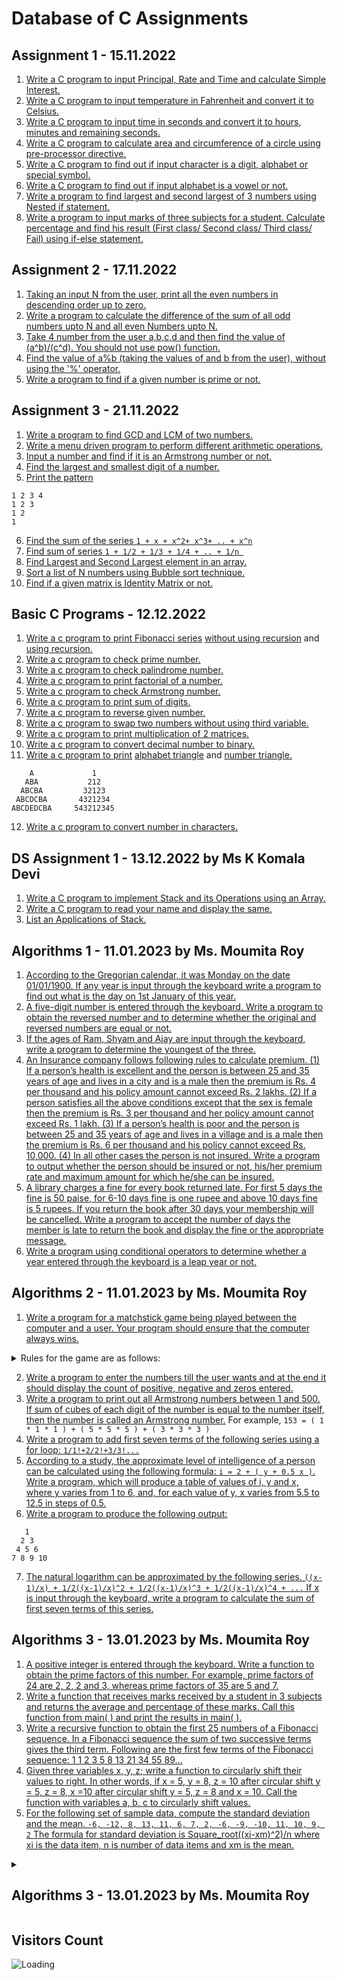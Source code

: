 Database of C Assignments
============================


Assignment 1 - 15.11.2022
---------------------------

1. [Write a C program to input Principal, Rate and Time and calculate Simple Interest.](https://github.com/noobshubham/C-Assignments/blob/master/Assignment%201%20-%2015.11.2022/simple_intrest.c)
2. [Write a C program to input temperature in Fahrenheit and convert it to Celsius.](https://github.com/noobshubham/C-Assignments/blob/master/Assignment%201%20-%2015.11.2022/convert_temps.c)
3. [Write a C program to input time in seconds and convert it to hours, minutes and remaining seconds.](https://github.com/noobshubham/C-Assignments/blob/master/Assignment%201%20-%2015.11.2022/convert_time.c)
4. [Write a C program to calculate area and circumference of a circle using pre-processor directive.](https://github.com/noobshubham/C-Assignments/blob/master/Assignment%201%20-%2015.11.2022/circle_area_circumferance.c)
5. [Write a C program to find out if input character is a digit, alphabet or special symbol.](https://github.com/noobshubham/C-Assignments/blob/master/Assignment%201%20-%2015.11.2022/recognize_char.c)
6. [Write a C program to find out if input alphabet is a vowel or not.](https://github.com/noobshubham/C-Assignments/blob/master/Assignment%201%20-%2015.11.2022/vowels_check.c)
7. [Write a program to find largest and second largest of 3 numbers using Nested if statement.](https://github.com/noobshubham/C-Assignments/blob/master/Assignment%201%20-%2015.11.2022/find_largest.c)
8. [Write a program to input marks of three subjects for a student. Calculate percentage and find his result (First class/ Second class/ Third class/ Fail) using if-else statement.](https://github.com/noobshubham/C-Assignments/blob/master/Assignment%201%20-%2015.11.2022/cal_percentage.c)


Assignment 2 - 17.11.2022
---------------------------

1. [Taking an input N from the user, print all the even numbers in descending order up to zero.](https://github.com/noobshubham/C-Assignments/blob/master/Assignment%202%20-%2017.11.2022/desc_even_number.c)
2. [Write a program to calculate the difference of the sum of all odd numbers upto N and all even Numbers upto N.](https://github.com/noobshubham/C-Assignments/blob/master/Assignment%202%20-%2017.11.2022/sum_of_odd_even.c)
3. [Take 4 number from the user a,b,c,d and then find the value of (a^b)/(c^d). You should not use pow() function.](https://github.com/noobshubham/C-Assignments/blob/master/Assignment%202%20-%2017.11.2022/alt_of_pow.c)
4. [Find the value of a%b (taking the values of and b from the user), without using the '%' operator.](https://github.com/noobshubham/C-Assignments/blob/master/Assignment%202%20-%2017.11.2022/find_value_of_a_mod_b.c)
5. [Write a program to find if a given number is prime or not.](https://github.com/noobshubham/C-Assignments/blob/master/Assignment%202%20-%2017.11.2022/find_prime_number.c)


Assignment 3 - 21.11.2022
---------------------------

1. [Write a program to find GCD and LCM of two numbers.](https://github.com/noobshubham/C-Assignments/blob/master/Assignment%203%20-%2021.11.2022/gcd_n_lcm.c)
2. [Write a menu driven program to perform different arithmetic operations.](https://github.com/noobshubham/C-Assignments/blob/master/Assignment%203%20-%2021.11.2022/arithmetic_operation.c)
3. [Input a number and find if it is an Armstrong number or not.](https://github.com/noobshubham/C-Assignments/blob/master/Assignment%203%20-%2021.11.2022/armstrong_number.c)
4. [Find the largest and smallest digit of a number.](https://github.com/noobshubham/C-Assignments/blob/master/Assignment%203%20-%2021.11.2022/largestAndSmallest.c)
5. [Print the pattern](https://github.com/noobshubham/C-Assignments/blob/master/Assignment%203%20-%2021.11.2022/pattern.c)
```
1 2 3 4
1 2 3
1 2
1
```
6. [Find the sum of the series ```1 + x + x^2+ x^3+ .. + x^n```](https://github.com/noobshubham/C-Assignments/blob/master/Assignment%203%20-%2021.11.2022/sum_of_series_x_pow_n.c)
7. [Find sum of series ```1 + 1/2 + 1/3 + 1/4 + .. + 1/n ```](https://github.com/noobshubham/C-Assignments/blob/master/Assignment%203%20-%2021.11.2022/sum_of_series_one_by_n.c)
8. [Find Largest and Second Largest element in an array.](https://github.com/noobshubham/C-Assignments/blob/master/Assignment%203%20-%2021.11.2022/largest_n_second_largest_in_array.c)
9. [Sort a list of N numbers using Bubble sort technique.](https://github.com/noobshubham/C-Assignments/blob/master/Assignment%203%20-%2021.11.2022/bubble_sort.c)
10. [Find if a given matrix is Identity Matrix or not.](https://github.com/noobshubham/C-Assignments/blob/master/Assignment%203%20-%2021.11.2022/IsIdentityMatrix.c)

Basic C Programs - 12.12.2022
---------------------------

1. [Write a c program to print Fibonacci series](https://github.com/noobshubham/C-Assignments/blob/master/Basic%20C%20Programs%20-%2012.12.2022/fibonacci_series.c) [without using recursion](https://github.com/noobshubham/C-Assignments/blob/d953766449e4e6894894bd3d3b306bd9db9a3332/Basic%20C%20Programs%20-%2012.12.2022/fibonacci_series.c#L13-L27) and [using recursion.](https://github.com/noobshubham/C-Assignments/blob/d953766449e4e6894894bd3d3b306bd9db9a3332/Basic%20C%20Programs%20-%2012.12.2022/fibonacci_series.c#L6-L11)
2. [Write a c program to check prime number.](https://github.com/noobshubham/C-Assignments/blob/master/Basic%20C%20Programs%20-%2012.12.2022/prime_number.c)
3. [Write a c program to check palindrome number.](https://github.com/noobshubham/C-Assignments/blob/master/Basic%20C%20Programs%20-%2012.12.2022/palindrome_number.c)
4. [Write a c program to print factorial of a number.](https://github.com/noobshubham/C-Assignments/blob/master/Basic%20C%20Programs%20-%2012.12.2022/factorial_number.c)
5. [Write a c program to check Armstrong number.](https://github.com/noobshubham/C-Assignments/blob/master/Basic%20C%20Programs%20-%2012.12.2022/armstrong_number.c)
6. [Write a c program to print sum of digits.](https://github.com/noobshubham/C-Assignments/blob/master/Basic%20C%20Programs%20-%2012.12.2022/sum_of_digits.c)
7. [Write a c program to reverse given number.](https://github.com/noobshubham/C-Assignments/blob/master/Basic%20C%20Programs%20-%2012.12.2022/reverse_number.c)
8. [Write a c program to swap two numbers without using third variable.](https://github.com/noobshubham/C-Assignments/blob/master/Basic%20C%20Programs%20-%2012.12.2022/swap_numbers.c)
9. [Write a c program to print multiplication of 2 matrices.](https://github.com/noobshubham/C-Assignments/blob/master/Basic%20C%20Programs%20-%2012.12.2022/matrix_addition.c)
10. [Write a c program to convert decimal number to binary.](https://github.com/noobshubham/C-Assignments/blob/master/Basic%20C%20Programs%20-%2012.12.2022/decimal_to_binary.c)
11. [Write a c program to print](https://github.com/noobshubham/C-Assignments/blob/master/Basic%20C%20Programs%20-%2012.12.2022/print_triangle.c) [alphabet triangle](https://github.com/noobshubham/C-Assignments/blob/af709477a31df0fbe549e61342df317aeafbd9fd/Basic%20C%20Programs%20-%2012.12.2022/print_triangle.c#L11-L23) and [number triangle.](https://github.com/noobshubham/C-Assignments/blob/af709477a31df0fbe549e61342df317aeafbd9fd/Basic%20C%20Programs%20-%2012.12.2022/print_triangle.c#L25-L37)
```
    A             1
   ABA           212
  ABCBA         32123
 ABCDCBA       4321234
ABCDEDCBA     543212345
```
12. [Write a c program to convert number in characters.](https://github.com/noobshubham/C-Assignments/blob/master/Basic%20C%20Programs%20-%2012.12.2022/convert_number_in_chars.c)


DS Assignment 1 - 13.12.2022 by Ms K Komala Devi
--------------------------------------------------

1. [Write a C program to implement Stack and its Operations using an Array.](https://github.com/noobshubham/C-Assignments/blob/master/DS%20Assignment%201%20-%2013.12.2022%20by%20Ms%20K%20Komala%20Devi/stack_n_its_operation.c)
2. [Write a C program to read your  name and display the same.](https://github.com/noobshubham/C-Assignments/blob/master/DS%20Assignment%201%20-%2013.12.2022%20by%20Ms%20K%20Komala%20Devi/display_name.c)
3. [List an Applications of Stack.](https://github.com/noobshubham/C-Assignments/blob/master/DS%20Assignment%201%20-%2013.12.2022%20by%20Ms%20K%20Komala%20Devi/ApplicationOfStack.md)


Algorithms 1 - 11.01.2023 by Ms. Moumita Roy
----------------------------------------------

1. [According to the Gregorian calendar, it was Monday on the
date 01/01/1900. If any year is input through the keyboard write a program to
find out what is the day on 1st January of this year.](https://github.com/noobshubham/C-Assignments/blob/master/Algorithms%201%20-%2011.01.2023/1st%20January%20Day.c)
2. [A five-digit number is entered through the keyboard.
Write a program to obtain the reversed number and to determine whether the
original and reversed numbers are equal or not.](https://github.com/noobshubham/C-Assignments/blob/master/Algorithms%201%20-%2011.01.2023/palindrome.c)
3. [If the ages of Ram, Shyam and Ajay are input through the keyboard, write a program
to determine the youngest of the three.](https://github.com/noobshubham/C-Assignments/blob/master/Algorithms%201%20-%2011.01.2023/determine_youngest.c)
4. [An Insurance company follows following rules to calculate premium. (1) If a
person’s health is excellent and the person is between 25 and 35 years of age
and lives in a city and is a male then the premium is Rs. 4 per thousand and
his policy amount cannot exceed Rs. 2 lakhs. (2) If a person satisfies all the
above conditions except that the sex is female then the premium is Rs. 3 per
thousand and her policy amount cannot exceed Rs. 1 lakh. (3) If a person’s health
is poor and the person is between 25 and 35 years of age and lives in a village
and is a male then the premium is Rs. 6 per thousand and his policy
cannot exceed Rs. 10,000. (4) In all other cases the person is not insured.
Write a program to output whether the person should be insured or not, his/her
premium rate and maximum amount for which he/she can be insured.](https://github.com/noobshubham/C-Assignments/blob/master/Algorithms%201%20-%2011.01.2023/insurance.c)
5. [A library charges a fine for every book returned late. For first 5 days the fine
is 50 paise, for 6-10 days fine is one rupee and above 10 days fine is 5
rupees. If you return the book after 30 days your membership will be cancelled.
Write a program to accept the number of days the member is late to return the
book and display the fine or the appropriate message.](https://github.com/noobshubham/C-Assignments/blob/master/Algorithms%201%20-%2011.01.2023/libraryFine.c)
6. [Write a program using conditional operators to determine
whether a year entered through the keyboard is a leap year or not.](https://github.com/noobshubham/C-Assignments/blob/master/Algorithms%201%20-%2011.01.2023/conditional_Leap.c)

Algorithms 2 - 11.01.2023 by Ms. Moumita Roy
---------------------------------------------

1. [Write a program for a matchstick game being played between the computer and a user. 
Your program should ensure that the computer always wins.](https://github.com/noobshubham/C-Assignments/blob/master/Algorithms%202%20-%2011.01.2023/matchstick_game.c) 
<details>
    <summary>Rules for the game are as follows:</summary>

- There are 21 matchsticks. 
- The computer asks the player to pick 1, 2, 3, or 4 matchsticks. 
- After the person picks, the computer does its picking. 
- Whoever is forced to pick up the last matchstick loses the game.
</details>

2. [Write a program to enter the numbers till the user wants and at the end it should display the count of positive, negative and zeros entered.](https://github.com/noobshubham/C-Assignments/blob/master/Algorithms%202%20-%2011.01.2023/SecondProgram.c)
3. [Write a program to print out all Armstrong numbers between 1 and 500. If sum of cubes of each digit of the number is equal to the number itself, then the number is called an Armstrong number.](https://github.com/noobshubham/C-Assignments/blob/master/Algorithms%202%20-%2011.01.2023/AmstrongProblem.c) For example, ```153 = ( 1 * 1 * 1 ) + ( 5 * 5 * 5 ) + ( 3 * 3 * 3 )```
4. [Write a program to add first seven terms of the following series using a for loop: ```1/1!+2/2!+3/3!...```](https://github.com/noobshubham/C-Assignments/blob/master/Algorithms%202%20-%2011.01.2023/sum_of_series.c)
5. [According to a study, the approximate level of intelligence of a person can be calculated using the following formula: ```i = 2 + ( y + 0.5 x )```. Write a program, which will produce a table of values of i, y and x, where y varies from 1 to 6, and, for each value of y, x varies from 5.5 to 12.5 in steps of 0.5.](https://github.com/noobshubham/C-Assignments/blob/master/Algorithms%202%20-%2011.01.2023/intelligence.c)
6. [Write a program to produce the following output:](https://github.com/noobshubham/C-Assignments/blob/master/Algorithms%202%20-%2011.01.2023/print_pattern.c)
```
   1
  2 3
 4 5 6
7 8 9 10
```
7. [The natural logarithm can be approximated by the following series. 
```((x-1)/x) + 1/2((x-1)/x)^2 + 1/2((x-1)/x)^3 + 1/2((x-1)/x)^4 + ...```
If x is input through the keyboard, write a program to calculate the sum of first seven terms of this series.](https://github.com/noobshubham/C-Assignments/blob/master/Algorithms%202%20-%2011.01.2023/natural_logarithm.c)


Algorithms 3 - 13.01.2023 by Ms. Moumita Roy
---------------------------------------------

1. [A positive integer is entered through the keyboard. Write
a function to obtain the prime factors of this number. For example, prime
factors of 24 are 2, 2, 2 and 3, whereas prime factors of 35 are 5 and 7.](https://github.com/noobshubham/C-Assignments/blob/master/Algorithms%203%20-%2013.01.2023/PrimeFactors.c)
2. [Write a function that receives marks received by a
student in 3 subjects and returns the average and percentage of these marks.
Call this function from main( ) and print the results in main( ).](https://github.com/noobshubham/C-Assignments/blob/master/Algorithms%203%20-%2013.01.2023/Average_percentage.c)
3. [Write a recursive function to obtain the first 25 numbers
of a Fibonacci sequence. In a Fibonacci sequence the sum of two successive
terms gives the third term. Following are the first few terms of the Fibonacci
sequence: 1 1 2 3 5 8 13 21 34 55 89...](https://github.com/noobshubham/C-Assignments/blob/master/Algorithms%203%20-%2013.01.2023/FibonacciRecursion.c)
4. [Given three variables x, y, z; write a function to
circularly shift their values to right. In other words, if x = 5, y = 8, z = 10
after circular shift y = 5, z = 8, x =10 after circular shift y = 5, z = 8 and
x = 10. Call the function with variables a, b, c to circularly shift values.](https://github.com/noobshubham/C-Assignments/blob/master/Algorithms%203%20-%2013.01.2023/CircularShift.c)
5. [For the following set of sample data, compute the standard
deviation and the mean.
```-6, -12, 8, 13, 11, 6, 7, 2, -6, -9, -10, 11, 10, 9, 2```
The formula for standard deviation is Square_root((xi-xm)^2)/n where xi is the data
item, n is number of data items and xm is the mean.](https://github.com/noobshubham/C-Assignments/blob/master/Algorithms%203%20-%2013.01.2023/StandardDeviationMean.c)

<details>
    <summary><h2>Algorithms 3 - 13.01.2023 by Ms. Moumita Roy</h2></summary>

1. [A positive integer is entered through the keyboard. Write
a function to obtain the prime factors of this number. For example, prime
factors of 24 are 2, 2, 2 and 3, whereas prime factors of 35 are 5 and 7.](https://github.com/noobshubham/C-Assignments/blob/master/Algorithms%203%20-%2013.01.2023/PrimeFactors.c)
2. [Write a function that receives marks received by a
student in 3 subjects and returns the average and percentage of these marks.
Call this function from main( ) and print the results in main( ).](https://github.com/noobshubham/C-Assignments/blob/master/Algorithms%203%20-%2013.01.2023/Average_percentage.c)
3. [Write a recursive function to obtain the first 25 numbers
of a Fibonacci sequence. In a Fibonacci sequence the sum of two successive
terms gives the third term. Following are the first few terms of the Fibonacci
sequence: 1 1 2 3 5 8 13 21 34 55 89...](https://github.com/noobshubham/C-Assignments/blob/master/Algorithms%203%20-%2013.01.2023/FibonacciRecursion.c)
4. [Given three variables x, y, z; write a function to
circularly shift their values to right. In other words, if x = 5, y = 8, z = 10
after circular shift y = 5, z = 8, x =10 after circular shift y = 5, z = 8 and
x = 10. Call the function with variables a, b, c to circularly shift values.](https://github.com/noobshubham/C-Assignments/blob/master/Algorithms%203%20-%2013.01.2023/CircularShift.c)
5. [For the following set of sample data, compute the standard
deviation and the mean.
```-6, -12, 8, 13, 11, 6, 7, 2, -6, -9, -10, 11, 10, 9, 2```
The formula for standard deviation is Square_root((xi-xm)^2)/n where xi is the data
item, n is number of data items and xm is the mean.](https://github.com/noobshubham/C-Assignments/blob/master/Algorithms%203%20-%2013.01.2023/StandardDeviationMean.c)
</details>


Visitors Count
------------------

<img align="left" src = "https://profile-counter.glitch.me/C-Assignments/count.svg" alt ="Loading">

